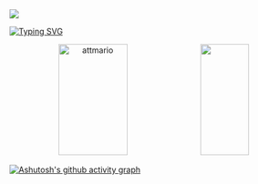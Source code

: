 <img src="https://capsule-render.vercel.app/api?type=waving&color=FF0000&height=130&section=header"/>

[![Typing SVG](https://readme-typing-svg.herokuapp.com/?color=FF0000&size=35&center=true&vCenter=true&width=1000&lines=Hi+everybody!+This+is+my+profile)](https://git.io/typing-svg)


<div align="center">  
  <img width="49%" height="195px" src="https://github-readme-stats.vercel.app/api?username=attmario&show_icons=true&count_private=true&hide_border=true&title_color=FF0000&icon_color=ff91a4&text_color=FF0000&bg_color=FFFAFA" alt="attmario" /> 
  <img width="41%" height="195px" src="https://github-readme-stats.vercel.app/api/top-langs/?username=attmario&layout=compact&hide_border=true&title_color=FF0000&text_color=FF0000&bg_color=FFFAFA" />
</div>

[![Ashutosh's github activity graph](https://github-readme-activity-graph.vercel.app/graph?username=attmario&bg_color=fdfcfc&color=000000&line=000000&point=ff0000&area=true&hide_border=true)](https://github.com/ashutosh00710/github-readme-activity-graph)
